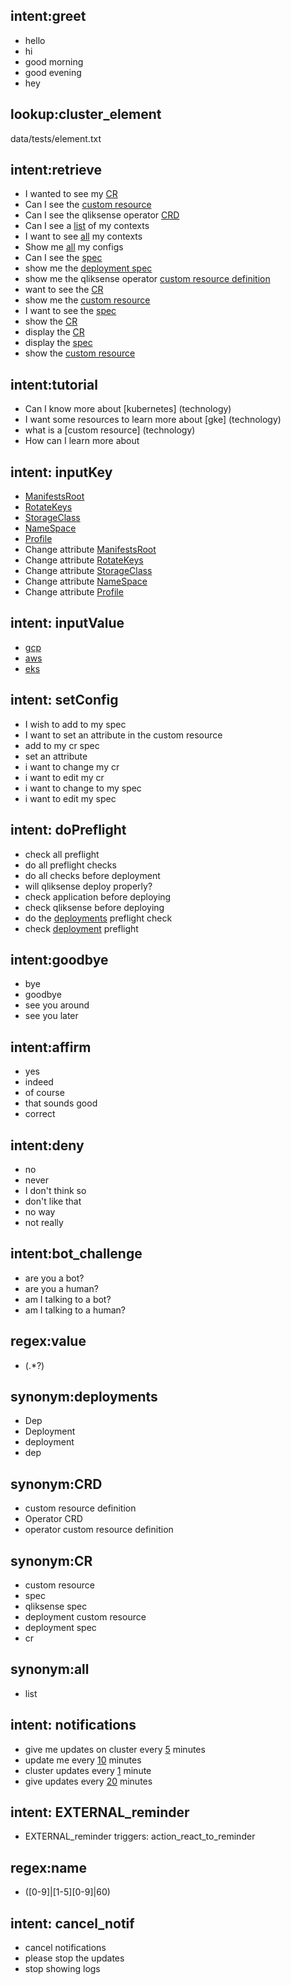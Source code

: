 ## intent:greet
- hello
- hi
- good morning
- good evening
- hey

## lookup:cluster_element
   data/tests/element.txt
## intent:retrieve
 - I wanted to see my [CR](cluster_element)
 - Can I see the [custom resource](cluster_element)
 - Can I see the qliksense operator [CRD](cluster_element)
 - Can I see a [list](cluster_element) of my contexts
 - I want to see [all](cluster_element) my contexts
 - Show me [all](cluster_element) my configs
 - Can I see the [spec](cluster_element) 
 - show me the [deployment spec](cluster_element)
 - show me the qliksense operator [custom resource definition](cluster_element)
 - want to see the [CR](cluster_element)
 - show me the [custom resource](cluster_element)
 - I want to see the [spec](cluster_element)
 - show the [CR](cluster_element)
 - display the [CR](cluster_element)
 - display the [spec](cluster_element)
 - show the [custom resource](cluster_element)


## intent:tutorial
 - Can I know more about [kubernetes] (technology)
 - I want some resources to learn more about [gke] (technology)
 - what is a [custom resource] (technology)
 - How can I learn more about 

## intent: inputKey
 - [ManifestsRoot](key)
 - [RotateKeys](key)
 - [StorageClass](key)
 - [NameSpace](key)
 - [Profile](key)
 - Change attribute [ManifestsRoot](key)
 - Change attribute [RotateKeys](key)
 - Change attribute [StorageClass](key)
 - Change attribute [NameSpace](key)
 - Change attribute [Profile](key)

 ## intent: inputValue
 - [gcp](value)
 - [aws](value)
 - [eks](value)

## intent: setConfig
 - I wish to add to my spec
 - I want to set an attribute in the custom resource
 - add to my cr spec
 - set an attribute
 - i want to change my cr
 - i want to edit my cr
 - i want to change to my spec
 - i want to edit my spec

## intent: doPreflight
 - check all preflight
 - do all preflight checks
 - do all checks before deployment
 - will qliksense deploy properly?
 - check application before deploying
 - check qliksense before deploying
 - do the [deployments](preflight) preflight check
 - check [deployment](preflight) preflight


## intent:goodbye
- bye
- goodbye
- see you around
- see you later

## intent:affirm
- yes
- indeed
- of course
- that sounds good
- correct

## intent:deny
- no
- never
- I don't think so
- don't like that
- no way
- not really

## intent:bot_challenge
- are you a bot?
- are you a human?
- am I talking to a bot?
- am I talking to a human?


## regex:value
- (.*?)

## synonym:deployments
- Dep
- Deployment
- deployment
- dep


## synonym:CRD
- custom resource definition
- Operator CRD
- operator custom resource definition

## synonym:CR
- custom resource
- spec
- qliksense spec
- deployment custom resource
- deployment spec
- cr

## synonym:all
- list

## intent: notifications
- give me updates on cluster every [5](name) minutes
- update me every [10](name) minutes
- cluster updates every [1](name) minute
- give updates every [20](name) minutes


## intent: EXTERNAL_reminder
- EXTERNAL_reminder
  triggers: action_react_to_reminder

## regex:name
- ([0-9]|[1-5][0-9]|60)

## intent: cancel_notif
- cancel notifications
- please stop the updates
- stop showing logs